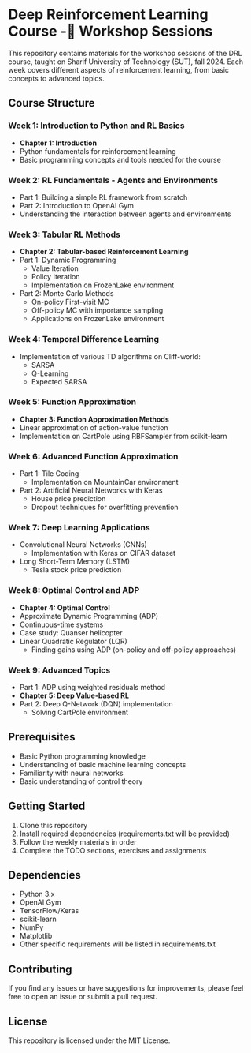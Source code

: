 # Deep Reinforcement Learning Course - ٌWorkshop Sessions

This repository contains materials for the workshop sessions of the DRL course, taught on Sharif University of Technology (SUT), fall 2024.
Each week covers different aspects of reinforcement learning, from basic concepts to advanced topics.

## Course Structure

### Week 1: **Introduction to Python and RL Basics**
- **Chapter 1: Introduction**
- Python fundamentals for reinforcement learning
- Basic programming concepts and tools needed for the course

### Week 2: **RL Fundamentals - Agents and Environments**
- Part 1: Building a simple RL framework from scratch
- Part 2: Introduction to OpenAI Gym
- Understanding the interaction between agents and environments

### Week 3: Tabular RL Methods
- **Chapter 2: Tabular-based Reinforcement Learning**
- Part 1: Dynamic Programming
  - Value Iteration
  - Policy Iteration
  - Implementation on FrozenLake environment
- Part 2: Monte Carlo Methods
  - On-policy First-visit MC
  - Off-policy MC with importance sampling
  - Applications on FrozenLake environment

### Week 4: **Temporal Difference Learning**
- Implementation of various TD algorithms on Cliff-world:
  - SARSA
  - Q-Learning
  - Expected SARSA

### Week 5: **Function Approximation**
- **Chapter 3: Function Approximation Methods**
- Linear approximation of action-value function
- Implementation on CartPole using RBFSampler from scikit-learn

### Week 6: **Advanced Function Approximation**
- Part 1: Tile Coding
  - Implementation on MountainCar environment
- Part 2: Artificial Neural Networks with Keras
  - House price prediction
  - Dropout techniques for overfitting prevention

### Week 7: **Deep Learning Applications**
- Convolutional Neural Networks (CNNs)
  - Implementation with Keras on CIFAR dataset
- Long Short-Term Memory (LSTM)
  - Tesla stock price prediction

### Week 8: **Optimal Control and ADP**
- **Chapter 4: Optimal Control**
- Approximate Dynamic Programming (ADP)
- Continuous-time systems
- Case study: Quanser helicopter
- Linear Quadratic Regulator (LQR)
  - Finding gains using ADP (on-policy and off-policy approaches)

### Week 9: **Advanced Topics**
- Part 1: ADP using weighted residuals method
- **Chapter 5: Deep Value-based RL**
- Part 2: Deep Q-Network (DQN) implementation
  - Solving CartPole environment




## Prerequisites
- Basic Python programming knowledge
- Understanding of basic machine learning concepts
- Familiarity with neural networks
- Basic understanding of control theory

## Getting Started
1. Clone this repository
2. Install required dependencies (requirements.txt will be provided)
3. Follow the weekly materials in order
4. Complete the TODO sections, exercises and assignments

## Dependencies
- Python 3.x
- OpenAI Gym
- TensorFlow/Keras
- scikit-learn
- NumPy
- Matplotlib
- Other specific requirements will be listed in requirements.txt

## Contributing
If you find any issues or have suggestions for improvements, please feel free to open an issue or submit a pull request.

## License
This repository is licensed under the MIT License.
